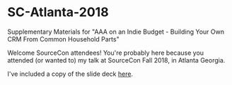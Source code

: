 # SC-Atlanta-2018
Supplementary Materials for "AAA on an Indie Budget - Building Your Own CRM From Common Household Parts"

Welcome SourceCon attendees! You're probably here because you attended (or wanted to) my talk at SourceCon Fall 2018, in Atlanta Georgia.

I've included a copy of the slide deck [here](/AAA%20on%20an%20Indie%20Budget%20-%20Dave%20Galley%20-%20SC18F.pptx).

